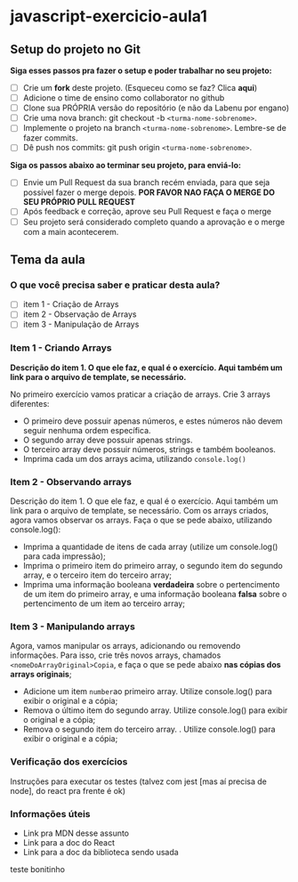 # javascript-exercicio-aula1

## Setup do projeto no Git

**Siga esses passos pra fazer o setup e poder trabalhar no seu projeto:**

- [ ]  Crie um **fork** deste projeto. (Esqueceu como se faz? Clica **aqui**)
- [ ]  Adicione o time de ensino como collaborator no github
- [ ]  Clone sua PRÓPRIA versão do repositório (e não da Labenu por engano)
- [ ]  Crie uma nova branch: git checkout -b `<turma-nome-sobrenome>`.
- [ ]  Implemente o projeto na branch `<turma-nome-sobrenome>`. Lembre-se de fazer commits.
- [ ]  Dê push nos commits: git push origin `<turma-nome-sobrenome>`.

**Siga os passos abaixo ao terminar seu projeto, para enviá-lo:**

- [ ]  Envie um Pull Request da sua branch recém enviada, para que seja possível fazer o merge depois. **POR FAVOR NAO FAÇA O MERGE DO SEU PRÓPRIO PULL REQUEST**
- [ ] Após feedback e correção, aprove seu Pull Request e faça o merge
- [ ]  Seu projeto será considerado completo quando a aprovação e o merge com a main acontecerem.

## Tema da aula

### O que você precisa saber e praticar desta aula?

- [ ]  item 1 - Criação de Arrays
- [ ]  item 2 - Observação de Arrays
- [ ]  item 3 - Manipulação de Arrays

### Item 1 - Criando Arrays

**Descrição do item 1. O que ele faz, e qual é o exercício. Aqui também um link para o arquivo de template, se necessário.**

No primeiro exercício vamos praticar a criação de arrays. 
Crie 3 arrays diferentes:
- O primeiro deve possuir apenas números, e estes números não devem seguir nenhuma ordem específica. 
- O segundo array deve possuir apenas strings. 
- O terceiro array deve possuir números, strings e também booleanos.
- Imprima cada um dos arrays acima, utilizando ``console.log()``


### Item 2 - Observando arrays

Descrição do item 1. O que ele faz, e qual é o exercício. Aqui também um link para o arquivo de template, se necessário.
Com os arrays criados, agora vamos observar os arrays. Faça o que se pede abaixo, utilizando console.log():
- Imprima a quantidade de itens de cada array (utilize um console.log() para cada impressão);
- Imprima o primeiro item do primeiro array, o segundo item do segundo array, e o terceiro item do terceiro array;
- Imprima uma informação booleana **verdadeira** sobre o pertencimento de um item do primeiro array, e uma informação booleana **falsa** sobre o pertencimento de um item ao terceiro array;


### Item 3 - Manipulando arrays
Agora, vamos manipular os arrays, adicionando ou removendo informações. Para isso, crie três novos arrays, chamados ``<nomeDoArrayOriginal>Copia``, e faça o que se pede abaixo **nas cópias dos arrays originais**;
- Adicione um item ``number``ao primeiro array. Utilize console.log() para exibir o original e a cópia;
- Remova o último item do segundo array. Utilize console.log() para exibir o original e a cópia;
- Remova o segundo item do terceiro array. . Utilize console.log() para exibir o original e a cópia;


### Verificação dos exercícios

Instruções para executar os testes (talvez com jest [mas aí precisa de node], do react pra frente é ok)

### Informações úteis
- Link pra MDN desse assunto
- Link para a doc do React
- Link para a doc da biblioteca sendo usada

teste bonitinho